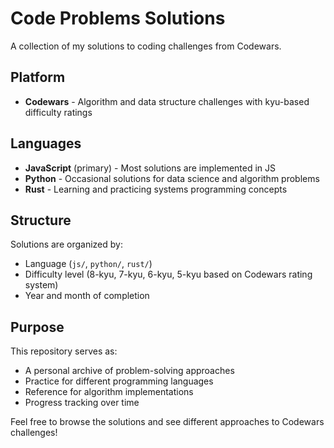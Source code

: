 # Code Problems Solutions

A collection of my solutions to coding challenges from Codewars.

## Platform

- **Codewars** - Algorithm and data structure challenges with kyu-based difficulty ratings

## Languages

- **JavaScript** (primary) - Most solutions are implemented in JS
- **Python** - Occasional solutions for data science and algorithm problems
- **Rust** - Learning and practicing systems programming concepts

## Structure

Solutions are organized by:

- Language (`js/`, `python/`, `rust/`)
- Difficulty level (8-kyu, 7-kyu, 6-kyu, 5-kyu based on Codewars rating system)
- Year and month of completion

## Purpose

This repository serves as:

- A personal archive of problem-solving approaches
- Practice for different programming languages
- Reference for algorithm implementations
- Progress tracking over time

Feel free to browse the solutions and see different approaches to Codewars challenges!
